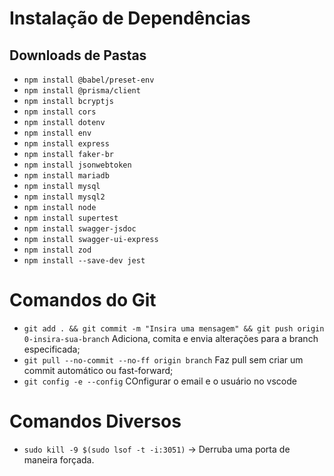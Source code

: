 # Instalação de Dependências

## Downloads de Pastas 

- `npm install @babel/preset-env`
- `npm install @prisma/client`
- `npm install bcryptjs`
- `npm install cors`
- `npm install dotenv`
- `npm install env`
- `npm install express`
- `npm install faker-br`
- `npm install jsonwebtoken`
- `npm install mariadb`
- `npm install mysql`
- `npm install mysql2`
- `npm install node`
- `npm install supertest`
- `npm install swagger-jsdoc`
- `npm install swagger-ui-express`
- `npm install zod`
- `npm install --save-dev jest`

# Comandos do Git

- `git add . && git commit -m "Insira uma mensagem" && git push origin 0-insira-sua-branch` Adiciona, comita e envia alterações para a branch especificada;
- `git pull --no-commit --no-ff origin branch` Faz pull sem criar um commit automático ou fast-forward;
- `git config -e --config` COnfigurar o email e o usuário no vscode

# Comandos Diversos

- `sudo kill -9 $(sudo lsof -t -i:3051)` &rarr; Derruba uma porta de maneira forçada.
